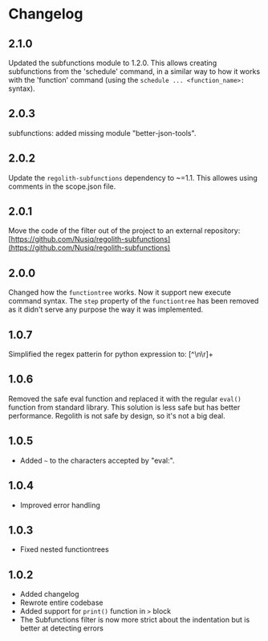 # Changelog
## 2.1.0
Updated the subfunctions module to 1.2.0. This allows creating subfunctions from
the 'schedule' command, in a similar way to how it works with the 'function'
command (using the `schedule ... <function_name>:` syntax).
## 2.0.3
subfunctions: added missing module "better-json-tools".
## 2.0.2
Update the `regolith-subfunctions` dependency to ~=1.1. This allowes using comments
in the scope.json file.
## 2.0.1
Move the code of the filter out of the project to an external repository:
[https://github.com/Nusiq/regolith-subfunctions](https://github.com/Nusiq/regolith-subfunctions)
## 2.0.0
Changed how the `functiontree` works. Now it support new execute command syntax. The `step` property
of the `functiontree` has been removed as it didn't serve any purpose the way it was implemented.
## 1.0.7
Simplified the regex patterin for python expression to: [^\n\r]+
## 1.0.6
Removed the safe eval function and replaced it with the regular `eval()` function from
standard library. This solution is less safe but has better performance. Regolith is
not safe by design, so it's not a big deal.
## 1.0.5
- Added `~` to the characters accepted by "eval:".
## 1.0.4
- Improved error handling
## 1.0.3
- Fixed nested functiontrees
## 1.0.2
- Added changelog
- Rewrote entire codebase
- Added support for `print()` function in `>` block
- The Subfunctions filter is now more strict about the indentation but is
  better at detecting errors
